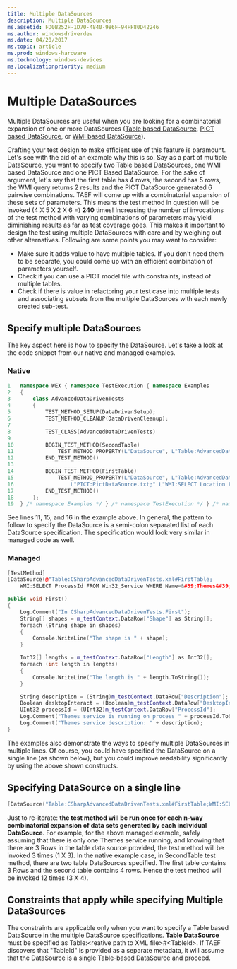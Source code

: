 ```yaml
---
title: Multiple DataSources
description: Multiple DataSources
ms.assetid: FD0B252F-1D70-4840-986F-94FF80D42246
ms.author: windowsdriverdev
ms.date: 04/20/2017
ms.topic: article
ms.prod: windows-hardware
ms.technology: windows-devices
ms.localizationpriority: medium
---
```


# Multiple DataSources


Multiple DataSources are useful when you are looking for a combinatorial expansion of one or more DataSources ([Table based DataSource](table-data-source.md), [PICT based DataSource](pict-data-source.md), or [WMI based DataSource](wmi-data-source.md)).

Crafting your test design to make efficient use of this feature is paramount. Let's see with the aid of an example why this is so. Say as a part of multiple DataSource, you want to specify two Table based DataSources, one WMI based DataSource and one PICT Based DataSource. For the sake of argument, let's say that the first table has 4 rows, the second has 5 rows, the WMI query returns 2 results and the PICT DataSource generated 6 pairwise combinations. TAEF will come up with a combinatorial expansion of these sets of parameters. This means the test method in question will be invoked (4 X 5 X 2 X 6 =) **240** times! Increasing the number of invocations of the test method with varying combinations of parameters may yield diminishing results as far as test coverage goes. This makes it important to design the test using multiple DataSources with care and by weighing out other alternatives. Following are some points you may want to consider:

-   Make sure it adds value to have multiple tables. If you don't need them to be separate, you could come up with an efficient combination of parameters yourself.
-   Check if you can use a PICT model file with constraints, instead of multiple tables.
-   Check if there is value in refactoring your test case into multiple tests and associating subsets from the multiple DataSources with each newly created sub-test.

## <span id="Specify_multiple_DataSources"></span><span id="specify_multiple_datasources"></span><span id="SPECIFY_MULTIPLE_DATASOURCES"></span>Specify multiple DataSources


The key aspect here is how to specify the DataSource. Let's take a look at the code snippet from our native and managed examples.

### <span id="Native"></span><span id="native"></span><span id="NATIVE"></span>Native

```cpp
1   namespace WEX { namespace TestExecution { namespace Examples
2   {
3       class AdvancedDataDrivenTests
4       {
5           TEST_METHOD_SETUP(DataDrivenSetup);
6           TEST_METHOD_CLEANUP(DataDrivenCleanup);
7
8           TEST_CLASS(AdvancedDataDrivenTests)
9
10          BEGIN_TEST_METHOD(SecondTable)
11              TEST_METHOD_PROPERTY(L"DataSource", L"Table:AdvancedDataDrivenTests.xml#Table2;Table:CppTestLevelDataSource.xml#NestedTable")
12          END_TEST_METHOD()
13
14          BEGIN_TEST_METHOD(FirstTable)
15              TEST_METHOD_PROPERTY(L"DataSource", L"Table:AdvancedDataDrivenTests.xml#Table1;"
16                  L"PICT:PictDataSource.txt;" L"WMI:SELECT Location FROM Win32_StartupCommand")
17          END_TEST_METHOD()
18      };
19  } /* namespace Examples */ } /* namespace TestExecution */ } /* namespace WEX */
```

See lines 11, 15, and 16 in the example above. In general, the pattern to follow to specify the DataSource is a semi-colon separated list of each DataSource specification. The specification would look very similar in managed code as well.

### <span id="Managed"></span><span id="managed"></span><span id="MANAGED"></span>Managed

```cpp
[TestMethod]
[DataSource(@"Table:CSharpAdvancedDataDrivenTests.xml#FirstTable;
    WMI:SELECT ProcessId FROM Win32_Service WHERE Name=&#39;Themes&#39;")]

public void First()
{
    Log.Comment("In CSharpAdvancedDataDrivenTests.First");
    String[] shapes = m_testContext.DataRow["Shape"] as String[];
    foreach (String shape in shapes)
    {
        Console.WriteLine("The shape is " + shape);
    }

    Int32[] lengths = m_testContext.DataRow["Length"] as Int32[];
    foreach (int length in lengths)
    {
        Console.WriteLine("The length is " + length.ToString());
    }

    String description = (String)m_testContext.DataRow["Description"];
    Boolean desktopInteract = (Boolean)m_testContext.DataRow["DesktopInteract"];
    UInt32 processId = (UInt32)m_testContext.DataRow["ProcessId"];
    Log.Comment("Themes service is running on process " + processId.ToString());
    Log.Comment("Themes service description: " + description);
}
```

The examples also demonstrate the ways to specify multiple DataSources in multiple lines. Of course, you could have specified the DataSource on a single line (as shown below), but you could improve readability significantly by using the above shown constructs.

## <span id="Specifying_DataSource_on_a_single_line"></span><span id="specifying_datasource_on_a_single_line"></span><span id="SPECIFYING_DATASOURCE_ON_A_SINGLE_LINE"></span>Specifying DataSource on a single line


```cpp
[DataSource("Table:CSharpAdvancedDataDrivenTests.xml#FirstTable;WMI:SELECT ProcessId FROM Win32_Service WHERE Name=&#39;Themes&#39;")]
```

Just to re-iterate: **the test method will be run once for each n-way combinatorial expansion of data sets generated by each individual DataSource**. For example, for the above managed example, safely assuming that there is only one Themes service running, and knowing that there are 3 Rows in the table data source provided, the test method will be invoked 3 times (1 X 3). In the native example case, in SecondTable test method, there are two table DataSources specified. The first table contains 3 Rows and the second table contains 4 rows. Hence the test method will be invoked 12 times (3 X 4).

## <span id="Constraints_that_apply_while_specifying_Multiple_DataSources"></span><span id="constraints_that_apply_while_specifying_multiple_datasources"></span><span id="CONSTRAINTS_THAT_APPLY_WHILE_SPECIFYING_MULTIPLE_DATASOURCES"></span>Constraints that apply while specifying Multiple DataSources


The constraints are applicable only when you want to specify a Table based DataSource in the multiple DataSource specifications. **Table DataSource** must be specified as Table:&lt;reative path to XML file&gt;\#&lt;TableId&gt;. If TAEF discovers that "TableId" is provided as a separate metadata, it will assume that the DataSource is a single Table-based DataSource and proceed.

 

 





